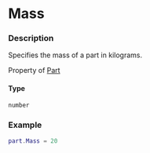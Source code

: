 # Mass

### Description

Specifies the mass of a part in kilograms.

Property of [Part](/classes/Part/)

#### Type

`number`

### Example

```lua
part.Mass = 20
```
